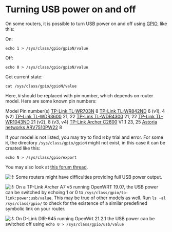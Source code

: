 # Turning USB power on and off

On some routers, it is possible to turn USB power on and off using [GPIO](/docs/techref/hardware/port.gpio "docs:techref:hardware:port.gpio"), like this:

On:

```
echo 1 > /sys/class/gpio/gpioN/value
```

Off:

```
echo 0 > /sys/class/gpio/gpioN/value
```

Get current state:

```
cat /sys/class/gpio/gpioN/value
```

Here, `N` should be replaced with pin number, which depends on router model. Here are some known pin numbers:

Model Pin number(s) [TP-Link TL-WR703N](/toh/tp-link/tl-wr703n "toh:tp-link:tl-wr703n") 8 [TP-Link TL-WR842ND](/toh/tp-link/tl-wr842nd "toh:tp-link:tl-wr842nd") 6 (v1), 4 (v2) [TP-Link TL-WDR3600](/toh/tp-link/tl-wdr3600_v1 "toh:tp-link:tl-wdr3600_v1") 21, 22 [TP-Link TL-WDR4300](/toh/tp-link/tl-wdr4300_v1 "toh:tp-link:tl-wdr4300_v1") 21, 22 [TP-Link TL-WR1043ND](/toh/tp-link/tl-wr1043nd "toh:tp-link:tl-wr1043nd") 21 (v2), 8 (v3, v4) [TP-Link Archer C2600](/toh/tp-link/archer_c2600_v1 "toh:tp-link:archer_c2600_v1") V1.1 23, 25 [Astoria networks ARV7510PW22](/toh/astoria/arv7510pw22 "toh:astoria:arv7510pw22") 8

If your model is not listed, you may try to find `N` by trial and error. For some `N`, the directory `/sys/class/gpio/gpioN` might not exist, in this case it can be created like this:

```
echo N > /sys/class/gpio/export
```

You may also look at [this forum thread](https://forum.openwrt.org/viewtopic.php?id=44909 "https://forum.openwrt.org/viewtopic.php?id=44909").

![:!:](/lib/images/smileys/exclaim.svg) Some routers might have difficulties providing full USB power output.

![:!:](/lib/images/smileys/exclaim.svg) On a TP-Link Archer A7 v5 running OpenWRT 19.07, the USB power can be switched by echoing 1 or 0 to `/sys/class/gpio/tp-link:power:usb/value`. This may be true of other models as well. Run `ls -al /sys/class/gpio/` to check for the existence of a similar predefined symbolic link on your router.

![:!:](/lib/images/smileys/exclaim.svg) On D-Link DIR-645 running OpenWrt 21.2.1 the USB power can be switched off using `echo 0 > /sys/class/gpio/usb/value`
